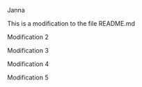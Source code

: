 Janna

This is a modification to the file README.md

Modification 2

Modification 3

Modification 4

Modification 5
